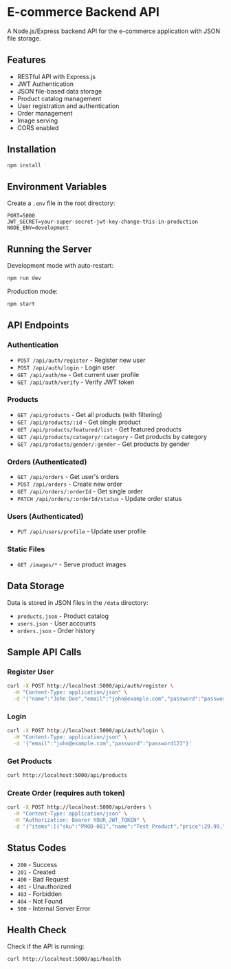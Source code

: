 # E-commerce Backend API

A Node.js/Express backend API for the e-commerce application with JSON file storage.

## Features

- RESTful API with Express.js
- JWT Authentication
- JSON file-based data storage
- Product catalog management
- User registration and authentication
- Order management
- Image serving
- CORS enabled

## Installation

```bash
npm install
```

## Environment Variables

Create a `.env` file in the root directory:

```
PORT=5000
JWT_SECRET=your-super-secret-jwt-key-change-this-in-production
NODE_ENV=development
```

## Running the Server

Development mode with auto-restart:
```bash
npm run dev
```

Production mode:
```bash
npm start
```

## API Endpoints

### Authentication
- `POST /api/auth/register` - Register new user
- `POST /api/auth/login` - Login user
- `GET /api/auth/me` - Get current user profile
- `GET /api/auth/verify` - Verify JWT token

### Products
- `GET /api/products` - Get all products (with filtering)
- `GET /api/products/:id` - Get single product
- `GET /api/products/featured/list` - Get featured products
- `GET /api/products/category/:category` - Get products by category
- `GET /api/products/gender/:gender` - Get products by gender

### Orders (Authenticated)
- `GET /api/orders` - Get user's orders
- `POST /api/orders` - Create new order
- `GET /api/orders/:orderId` - Get single order
- `PATCH /api/orders/:orderId/status` - Update order status

### Users (Authenticated)
- `PUT /api/users/profile` - Update user profile

### Static Files
- `GET /images/*` - Serve product images

## Data Storage

Data is stored in JSON files in the `/data` directory:
- `products.json` - Product catalog
- `users.json` - User accounts
- `orders.json` - Order history

## Sample API Calls

### Register User
```bash
curl -X POST http://localhost:5000/api/auth/register \
  -H "Content-Type: application/json" \
  -d '{"name":"John Doe","email":"john@example.com","password":"password123"}'
```

### Login
```bash
curl -X POST http://localhost:5000/api/auth/login \
  -H "Content-Type: application/json" \
  -d '{"email":"john@example.com","password":"password123"}'
```

### Get Products
```bash
curl http://localhost:5000/api/products
```

### Create Order (requires auth token)
```bash
curl -X POST http://localhost:5000/api/orders \
  -H "Content-Type: application/json" \
  -H "Authorization: Bearer YOUR_JWT_TOKEN" \
  -d '{"items":[{"sku":"PROD-001","name":"Test Product","price":29.99,"quantity":1}],"total":29.99}'
```

## Status Codes

- `200` - Success
- `201` - Created
- `400` - Bad Request
- `401` - Unauthorized
- `403` - Forbidden
- `404` - Not Found
- `500` - Internal Server Error

## Health Check

Check if the API is running:
```bash
curl http://localhost:5000/api/health
```
